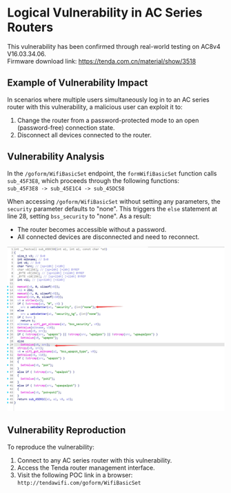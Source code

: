 # Logical Vulnerability in AC Series Routers  

This vulnerability has been confirmed through real-world testing on AC8v4 V16.03.34.06.  
Firmware download link: https://tenda.com.cn/material/show/3518  


## Example of Vulnerability Impact  
In scenarios where multiple users simultaneously log in to an AC series router with this vulnerability, a malicious user can exploit it to:  
1. Change the router from a password-protected mode to an open (password-free) connection state.  
2. Disconnect all devices connected to the router.  


## Vulnerability Analysis  
In the `/goform/WifiBasicSet` endpoint, the `formWifiBasicSet` function calls `sub_45F3E8`, which proceeds through the following functions:  
`sub_45F3E8 -> sub_45E1C4 -> sub_45DC58`  

When accessing `/goform/WifiBasicSet` without setting any parameters, the `security` parameter defaults to "none". This triggers the `else` statement at line 28, setting `bss_security` to "none". As a result:  
- The router becomes accessible without a password.  
- All connected devices are disconnected and need to reconnect.  

![2_1](2_1.png)


## Vulnerability Reproduction  
To reproduce the vulnerability:  
1. Connect to any AC series router with this vulnerability.  
2. Access the Tenda router management interface.  
3. Visit the following POC link in a browser:  
   `http://tendawifi.com/goform/WifiBasicSet`
